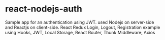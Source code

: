 # react-nodejs-auth
Sample app for an authentication using JWT. used Nodejs on server-side and Reactjs on client-side.
React Redux Login, Logout, Registration example using Hooks, JWT, Local Storage, React Router, Thunk Middleware, Axios
